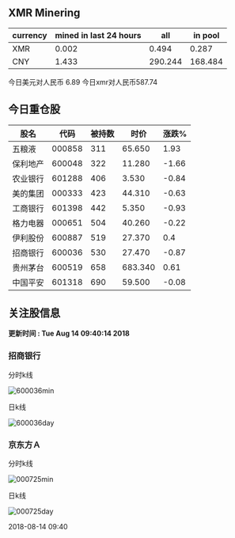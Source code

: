 ## XMR Minering

|currency|mined in last 24 hours|all|in pool|
|---|---|---|---|
|XMR|0.002|0.494|0.287|
|CNY|1.433|290.244|168.484|

今日美元对人民币 6.89	今日xmr对人民币587.74


## 今日重仓股 

|股名|代码|被持数|时价|涨跌%|
|---|---|---|---|---|
|五粮液|000858|311|65.650|1.93|
|保利地产|600048|322|11.280|-1.66|
|农业银行|601288|406|3.530|-0.84|
|美的集团|000333|423|44.310|-0.63|
|工商银行|601398|442|5.350|-0.93|
|格力电器|000651|504|40.260|-0.22|
|伊利股份|600887|519|27.370|0.4|
|招商银行|600036|530|27.470|-0.87|
|贵州茅台|600519|658|683.340|0.61|
|中国平安|601318|690|59.500|-0.08|

## 关注股信息
**更新时间 : Tue Aug 14 09:40:14 2018**
### 招商银行 
分时k线

![600036min](http://image.sinajs.cn/newchart/min/n/sh600036.gif)

日k线

![600036day](http://image.sinajs.cn/newchart/daily/n/sh600036.gif)

### 京东方Ａ 
分时k线

![000725min](http://image.sinajs.cn/newchart/min/n/sz000725.gif)

日k线

![000725day](http://image.sinajs.cn/newchart/daily/n/sz000725.gif)

2018-08-14 09:40